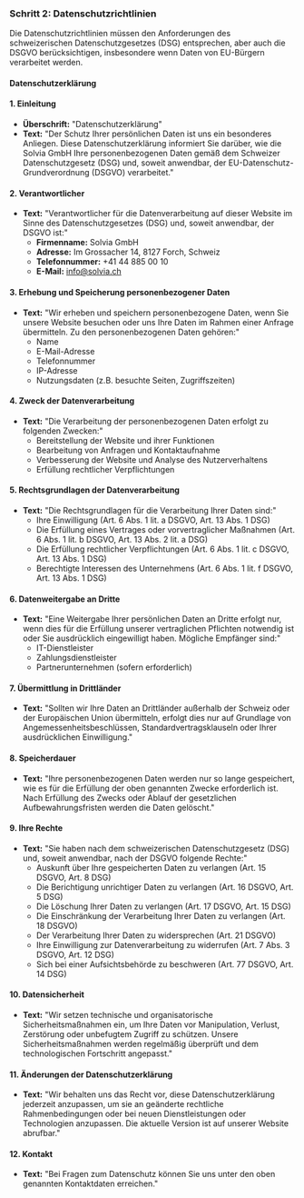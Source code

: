 ### Schritt 2: Datenschutzrichtlinien 

Die Datenschutzrichtlinien müssen den Anforderungen des schweizerischen Datenschutzgesetzes (DSG) entsprechen, aber auch die DSGVO berücksichtigen, insbesondere wenn Daten von EU-Bürgern verarbeitet werden.

#### **Datenschutzerklärung**

#### **1. Einleitung**
- **Überschrift:** "Datenschutzerklärung"
- **Text:** "Der Schutz Ihrer persönlichen Daten ist uns ein besonderes Anliegen. Diese Datenschutzerklärung informiert Sie darüber, wie die Solvia GmbH Ihre personenbezogenen Daten gemäß dem Schweizer Datenschutzgesetz (DSG) und, soweit anwendbar, der EU-Datenschutz-Grundverordnung (DSGVO) verarbeitet."

#### **2. Verantwortlicher**
- **Text:** "Verantwortlicher für die Datenverarbeitung auf dieser Website im Sinne des Datenschutzgesetzes (DSG) und, soweit anwendbar, der DSGVO ist:"
  - **Firmenname:** Solvia GmbH
  - **Adresse:** Im Grossacher 14, 8127 Forch, Schweiz
  - **Telefonnummer:** +41 44 885 00 10
  - **E-Mail:** info@solvia.ch

#### **3. Erhebung und Speicherung personenbezogener Daten**
- **Text:** "Wir erheben und speichern personenbezogene Daten, wenn Sie unsere Website besuchen oder uns Ihre Daten im Rahmen einer Anfrage übermitteln. Zu den personenbezogenen Daten gehören:"
  - Name
  - E-Mail-Adresse
  - Telefonnummer
  - IP-Adresse
  - Nutzungsdaten (z.B. besuchte Seiten, Zugriffszeiten)

#### **4. Zweck der Datenverarbeitung**
- **Text:** "Die Verarbeitung der personenbezogenen Daten erfolgt zu folgenden Zwecken:"
  - Bereitstellung der Website und ihrer Funktionen
  - Bearbeitung von Anfragen und Kontaktaufnahme
  - Verbesserung der Website und Analyse des Nutzerverhaltens
  - Erfüllung rechtlicher Verpflichtungen

#### **5. Rechtsgrundlagen der Datenverarbeitung**
- **Text:** "Die Rechtsgrundlagen für die Verarbeitung Ihrer Daten sind:"
  - Ihre Einwilligung (Art. 6 Abs. 1 lit. a DSGVO, Art. 13 Abs. 1 DSG)
  - Die Erfüllung eines Vertrages oder vorvertraglicher Maßnahmen (Art. 6 Abs. 1 lit. b DSGVO, Art. 13 Abs. 2 lit. a DSG)
  - Die Erfüllung rechtlicher Verpflichtungen (Art. 6 Abs. 1 lit. c DSGVO, Art. 13 Abs. 1 DSG)
  - Berechtigte Interessen des Unternehmens (Art. 6 Abs. 1 lit. f DSGVO, Art. 13 Abs. 1 DSG)

#### **6. Datenweitergabe an Dritte**
- **Text:** "Eine Weitergabe Ihrer persönlichen Daten an Dritte erfolgt nur, wenn dies für die Erfüllung unserer vertraglichen Pflichten notwendig ist oder Sie ausdrücklich eingewilligt haben. Mögliche Empfänger sind:"
  - IT-Dienstleister
  - Zahlungsdienstleister
  - Partnerunternehmen (sofern erforderlich)

#### **7. Übermittlung in Drittländer**
- **Text:** "Sollten wir Ihre Daten an Drittländer außerhalb der Schweiz oder der Europäischen Union übermitteln, erfolgt dies nur auf Grundlage von Angemessenheitsbeschlüssen, Standardvertragsklauseln oder Ihrer ausdrücklichen Einwilligung."

#### **8. Speicherdauer**
- **Text:** "Ihre personenbezogenen Daten werden nur so lange gespeichert, wie es für die Erfüllung der oben genannten Zwecke erforderlich ist. Nach Erfüllung des Zwecks oder Ablauf der gesetzlichen Aufbewahrungsfristen werden die Daten gelöscht."

#### **9. Ihre Rechte**
- **Text:** "Sie haben nach dem schweizerischen Datenschutzgesetz (DSG) und, soweit anwendbar, nach der DSGVO folgende Rechte:"
  - Auskunft über Ihre gespeicherten Daten zu verlangen (Art. 15 DSGVO, Art. 8 DSG)
  - Die Berichtigung unrichtiger Daten zu verlangen (Art. 16 DSGVO, Art. 5 DSG)
  - Die Löschung Ihrer Daten zu verlangen (Art. 17 DSGVO, Art. 15 DSG)
  - Die Einschränkung der Verarbeitung Ihrer Daten zu verlangen (Art. 18 DSGVO)
  - Der Verarbeitung Ihrer Daten zu widersprechen (Art. 21 DSGVO)
  - Ihre Einwilligung zur Datenverarbeitung zu widerrufen (Art. 7 Abs. 3 DSGVO, Art. 12 DSG)
  - Sich bei einer Aufsichtsbehörde zu beschweren (Art. 77 DSGVO, Art. 14 DSG)

#### **10. Datensicherheit**
- **Text:** "Wir setzen technische und organisatorische Sicherheitsmaßnahmen ein, um Ihre Daten vor Manipulation, Verlust, Zerstörung oder unbefugtem Zugriff zu schützen. Unsere Sicherheitsmaßnahmen werden regelmäßig überprüft und dem technologischen Fortschritt angepasst."

#### **11. Änderungen der Datenschutzerklärung**
- **Text:** "Wir behalten uns das Recht vor, diese Datenschutzerklärung jederzeit anzupassen, um sie an geänderte rechtliche Rahmenbedingungen oder bei neuen Dienstleistungen oder Technologien anzupassen. Die aktuelle Version ist auf unserer Website abrufbar."

#### **12. Kontakt**
- **Text:** "Bei Fragen zum Datenschutz können Sie uns unter den oben genannten Kontaktdaten erreichen."

